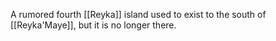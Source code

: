 A rumored fourth [[Reyka]] island used to exist to the south of [[Reyka'Maye]], but it is no longer there.